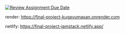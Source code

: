 [![Review Assignment Due Date](https://classroom.github.com/assets/deadline-readme-button-22041afd0340ce965d47ae6ef1cefeee28c7c493a6346c4f15d667ab976d596c.svg)](https://classroom.github.com/a/GeL61fu8)

render: https://final-project-kugayumasan.onrender.com

netlify: https://final-project-jamstack.netlify.app/

